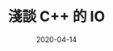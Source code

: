 ---
title: "淺談 C++ 的 IO"
date: 2020-04-14
lastmod: 2020-04-14
draft: false
tags: ["C++"]
categories: ["C++"]
---